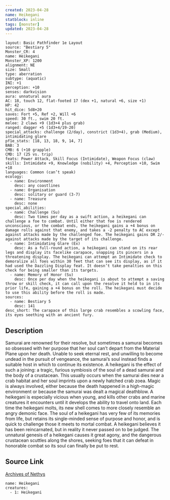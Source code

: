 ```yaml
---
created: 2023-04-28
name: Heikegani
statblock: inline
tags: [monster]
updated: 2023-04-28
---
```

```statblock
layout: Basic Pathfinder 1e Layout
source: "Bestiary 5"
Monster_CR: 4
name: Heikegani
Monster_XP: 1200
alignment: NE
size: Small
type: aberration
subtype: (aquatic)
INI: +1
perception: +10
senses: darkvision
aura: unnatural aura
AC: 18, touch 12, flat-footed 17 (dex +1, natural +6, size +1)
HP: 42
hit_dice: 5d8+20
saves: Fort +5, Ref +2, Will +6
speed: 30 ft., swim 20 ft.
melee: 2 claws +9 (1d3+4 plus grab)
ranged: dagger +5 (1d3+4/19-20)
special_attacks: challenge (2/day), constrict (1d3+4), grab (Medium), intimidating glare
pf1e_stats: [18, 13, 18, 9, 14, 7]
BAB: 3
CMB: 6 (+10 grapple)
CMD: 17 (25 vs. trip)
feats: Power Attack, Skill Focus (Intimidate), Weapon Focus (claw)
skills: Intimidate +9, Knowledge (nobility) +4, Perception +10, Swim +18
languages: Common (can’t speak)
ecology:
  - name: Environment
    desc: any coastlines
  - name: Organisation
    desc: solitary or guard (3-7)
  - name: Treasure
    desc: none
special_abilities:
  - name: Challenge (Su)
    desc: Two times per day as a swift action, a heikegani can challenge a foe to combat. Until either that foe is rendered unconscious, or the combat ends, the heikegani gains a +4 bonus on damage rolls against that enemy, and takes a -2 penalty to AC except against attacks made by the challenged foe. The heikegani gains DR 2/- against attacks made by the target of its challenge.
  - name: Intimidating Glare (Ex)
    desc: As a full-round action, a heikegani can stand on its rear legs and display its facelike carapace, snapping its pincers in a threatening display. The heikegani can attempt an Intimidate check to demoralize all foes within 30 feet that can see its display, as if it had used the Dazzling Display feat. It doesn’t take penalties on this check for being smaller than its targets.
  - name: Memory of Honor (Su)
    desc: Once per day when the heikegani is about to attempt a saving throw or skill check, it can call upon the resolve it held to in its prior life, gaining a +4 bonus on the roll. The heikegani must decide to use this ability before the roll is made.
sources:
  - name: Bestiary 5
    desc: 141
desc_short: The carapace of this large crab resembles a scowling face, its eyes seething with an ancient fury.
```
## Description
Samurai are renowned for their resolve, but sometimes a samurai becomes so obsessed with her purpose that her soul can’t depart from the Material Plane upon her death. Unable to seek eternal rest, and unwilling to become undead in the pursuit of vengeance, the samurai’s soul instead finds a suitable host in which to continue its existence. A heikegani is the effect of such a joining: a tragic, furious symbiosis of the soul of a dead samurai and the body of a crustacean. This usually occurs when the samurai dies near a crab habitat and her soul imprints upon a newly hatched crab zoea. Magic is always involved, either because the death happened in a high-magic environment or because the samurai was dealt a magical deathblow. A heikegani is especially vicious when young, and kills other crabs and marine creatures it encounters until it develops the ability to travel onto land. Each time the heikegani molts, its new shell comes to more closely resemble an angry demonic face.
 The soul of a heikegani has very few of its memories from life, but retains its single-minded sense of purpose and honor, and is quick to challenge those it meets to mortal combat. A heikegani believes it has been reincarnated, but in reality it never passed on to be judged. The unnatural genesis of a heikegani causes it great agony, and the dangerous crustacean scuttles along the shores, seeking foes that it can defeat in honorable combat so its soul can finally be put to rest.
## Source Link
[Archives of Nethys](https://aonprd.com/MonsterDisplay.aspx?ItemName=Heikegani)
```encounter-table
name: Heikegani
creatures:
  - 1: Heikegani
```
